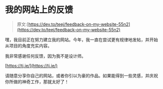 # 我的网站上的反馈

> 原文:[https://dev.to/teej/feedback-on-my-website-55n2](https://dev.to/teej/feedback-on-my-website-55n2)

嘿，我目前正在努力建立我的网站。今年，我一直在尝试更有规律地发帖，并开始从项目的角度充实内容。

我非常感谢任何反馈，因为我不是设计师。

[https://tj.ie/](https://tj.ie/)

请随意分享你自己的网站，或者你引以为豪的作品。如果能得到一些灵感，并庆祝你所做的神奇工作，那就太好了！
